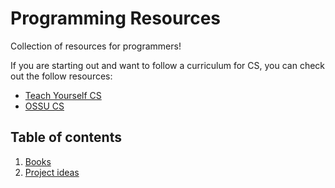 # Programming Resources
Collection of resources for programmers!

If you are starting out and want to follow a curriculum for CS, you can check out the follow resources:

- [Teach Yourself CS](teachyourselfcs.com)
- [OSSU CS](https://github.com/ossu/computer-science)

## Table of contents
1. [Books](./books.md)
2. [Project ideas](./ideas.md)
